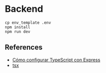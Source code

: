 # Backend

```shell
cp env_template .env
npm install
npm run dev
```

## References

* [Cómo configurar TypeScript con Express](https://kinsta.com/es/blog/express-typescript/)
* [tsx](https://tsx.is/)
